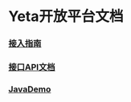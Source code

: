 # Yeta开放平台文档

### [接入指南](https://github.com/kxjl-ai-yeta/openapi_doc/blob/master/DevelopmentGuide.pdf)

### [接口API文档](https://github.com/kxjl-ai-yeta/openapi_doc/blob/master/OPENAPI_doc.md)

### [JavaDemo](https://github.com/kxjl-ai-yeta/openapi_demo_java)
